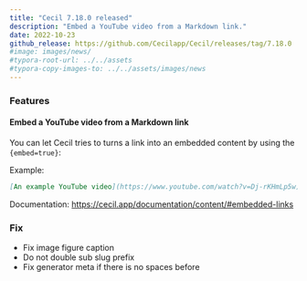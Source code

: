 ```yaml
---
title: "Cecil 7.18.0 released"
description: "Embed a YouTube video from a Markdown link."
date: 2022-10-23
github_release: https://github.com/Cecilapp/Cecil/releases/tag/7.18.0
#image: images/news/
#typora-root-url: ../../assets
#typora-copy-images-to: ../../assets/images/news
---
```


### Features

#### Embed a YouTube video from a Markdown link

You can let Cecil tries to turns a link into an embedded content by using the `{embed=true}`:

Example:

```markdown
[An example YouTube video](https://www.youtube.com/watch?v=Dj-rKHmLp5w){embed=true}
```

Documentation: <https://cecil.app/documentation/content/#embedded-links>

### Fix

- Fix image figure caption
- Do not double sub slug prefix
- Fix generator meta if there is no spaces before
